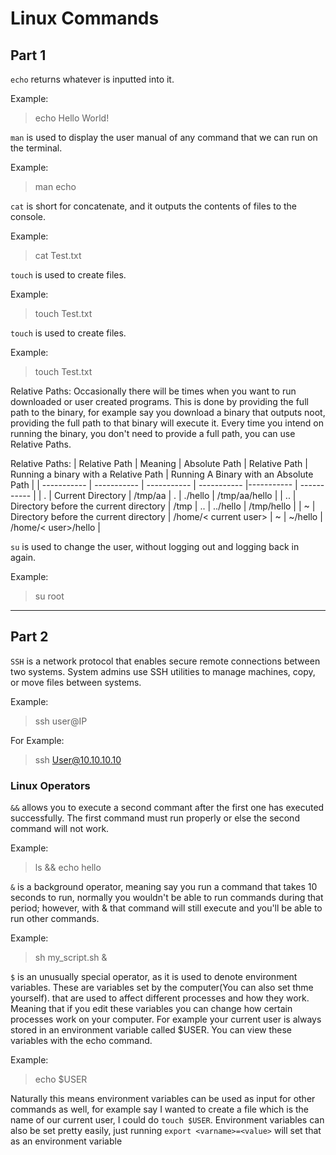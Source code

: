 # **Linux Commands**
## **Part 1**

`echo` returns whatever is inputted into it. 

Example: 
> echo Hello World!


`man` is used to display the user manual of any command that we can run on the terminal. 
 
Example: 
> man echo


`cat` is short for concatenate, and it outputs the contents of files to the console. 

Example: 
> cat Test.txt


`touch` is used to create files.

Example: 
> touch Test.txt


`touch` is used to create files.

Example: 
> touch Test.txt


Relative Paths: Occasionally there will be times when you want to run downloaded or user created programs. This is done by providing the full path to the binary, for example say you download a binary that outputs noot, providing the full path to that binary will execute it. Every time you intend on running the binary, you don't need to provide a full path, you can use Relative Paths.

Relative Paths:
| Relative Path | Meaning | Absolute Path | Relative Path | Running a binary with a Relative Path | Running A Binary with an Absolute Path |
| ----------- | ----------- | ----------- | ----------- |----------- | ----------- |
| . | Current Directory | /tmp/aa  | . | ./hello | /tmp/aa/hello |
| .. | Directory before the current directory	 | /tmp | .. | ../hello | /tmp/hello |
| ~ | Directory before the current directory	 | /home/< current user>	 | ~ | ~/hello | /home/< user>/hello |


`su` is used to change the user, without logging out and logging back in again.

Example: 
> su root

---
## **Part 2**

`SSH` is a network protocol that enables secure remote connections between two systems. System admins use SSH utilities to manage machines, copy, or move files between systems.

Example:
> ssh user@IP

For Example:
> ssh User@10.10.10.10

### **Linux Operators**

`&&` allows you to execute a second commant after the first one has executed successfully. The first command must run properly or else the second command will not work.

Example:
> ls && echo hello


`&` is a background operator, meaning say you run a command that takes 10 seconds to run, normally you wouldn't be able to run commands during that period; however, with & that command will still execute and you'll be able to run other commands.

Example:
> sh my_script.sh &


`$` is an unusually special operator, as it is used to denote environment variables. These are variables set by the computer(You can also set thme yourself). that are used to affect different processes and how they work. Meaning that if you edit these variables you can change how certain processes work on your computer. For example your current user is always stored in an environment variable called $USER. You can view these variables with the echo command.

Example:
> echo $USER

Naturally this means environment variables can be used as input for other commands as well, for example say I wanted to create a file which is the name of our current user, I could do `touch $USER`. Environment variables can also be set pretty easily, just running `export <varname>=<value>` will set that as an environment variable
